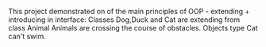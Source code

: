 This project demonstrated on of the main  principles of OOP - extending + introducing in interface:
Classes Dog,Duck and Cat are extending from class Animal
Animals are crossing the course of obstacles. Objects type Cat can't swim.
